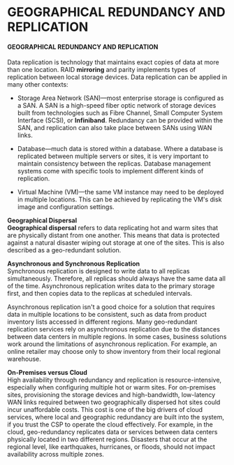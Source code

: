 # GEOGRAPHICAL REDUNDANCY AND REPLICATION

#### GEOGRAPHICAL REDUNDANCY AND REPLICATION

Data replication is technology that maintains exact copies of data at more than one location. RAID **mirroring** and parity implements types of replication between local storage devices. Data replication can be applied in many other contexts:

-   Storage Area Network (SAN)—most enterprise storage is configured as a SAN. A SAN is a high-speed fiber optic network of storage devices built from technologies such as Fibre Channel, Small Computer System Interface (SCSI), or **Infiniband**. Redundancy can be provided within the SAN, and replication can also take place between SANs using WAN links.

-   Database—much data is stored within a database. Where a database is replicated between multiple servers or sites, it is very important to maintain consistency between the replicas. Database management systems come with specific tools to implement different kinds of replication.
-   Virtual Machine (VM)—the same VM instance may need to be deployed in multiple locations. This can be achieved by replicating the VM's disk image and configuration settings.

  

**Geographical Dispersal**  
**Geographical dispersal** refers to data replicating hot and warm sites that are physically distant from one another. This means that data is protected against a natural disaster wiping out storage at one of the sites. This is also described as a geo-redundant solution.

**Asynchronous and Synchronous Replication**  
Synchronous replication is designed to write data to all replicas simultaneously. Therefore, all replicas should always have the same data all of the time. Asynchronous replication writes data to the primary storage first, and then copies data to the replicas at scheduled intervals.

Asynchronous replication isn't a good choice for a solution that requires data in multiple locations to be consistent, such as data from product inventory lists accessed in different regions. Many geo-redundant replication services rely on asynchronous replication due to the distances between data centers in multiple regions. In some cases, business solutions work around the limitations of asynchronous replication. For example, an online retailer may choose only to show inventory from their local regional warehouse.

**On-Premises versus Cloud**  
High availability through redundancy and replication is resource-intensive, especially when configuring multiple hot or warm sites. For on-premises sites, provisioning the storage devices and high-bandwidth, low-latency WAN links required between two geographically dispersed hot sites could incur unaffordable costs. This cost is one of the big drivers of cloud services, where local and geographic redundancy are built into the system, if you trust the CSP to operate the cloud effectively. For example, in the cloud, geo-redundancy replicates data or services between data centers physically located in two different regions. Disasters that occur at the regional level, like earthquakes, hurricanes, or floods, should not impact availability across multiple zones.